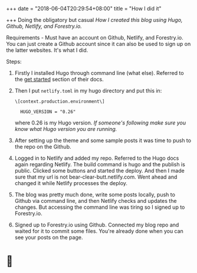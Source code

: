 +++
date = "2018-06-04T20:29:54+08:00"
title = "How I did it"

+++
Doing the obligatory but casual _How I created this blog using Hugo, Github, Netlify, and Forestry.io._ 

Requirements - Must have an account on Github, Netlify, and Forestry.io. You can just create a Github account since it can also be used to sign up on the latter websites. It's what I did.

Steps:

1. Firstly I installed Hugo through command line (what else). Referred to the [get started](https://gohugo.io/getting-started/) section of their docs.
2. Then I put  `netlify.toml` in my hugo directory and put this in:

   `\[context.production.environment\]`

   `  HUGO_VERSION = "0.26"`

   where  0.26 is my Hugo version. _If someone's following make sure you know what Hugo version you are running._
3. After setting up the theme and some sample posts it was time to push to the repo on the Github.
4. Logged in to Netlify and added my repo. Referred to the Hugo docs again regarding Netlify. The build command is hugo and the publish is public. Clicked some buttons and started the deploy. And then I made sure that my url is not bear-clear-butt.netlify.com. Went ahead and changed it while Netlify processes the deploy.
5. The blog was pretty much done, write some posts locally, push to Github via command line, and then Netlify checks and updates the changes. But accessing the command line was tiring so I signed up to Forestry.io.
6. Signed up to Forestry.io using Github. Connected my blog repo and waited for it to commit some files. You're already done when you can see your posts on the page.

# 🧀